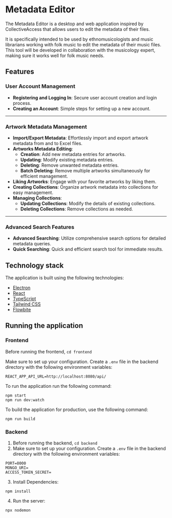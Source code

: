 # Metadata Editor

The Metadata Editor is a desktop and web application inspired by CollectiveAccess that allows users to edit the metadata of their files.

It is specifically intended to be used by ethnomusicologists and music librarians working with folk music to edit the metadata of their music files.
This tool will be developed in collaboration with the musicology expert, making sure it works well for folk music needs.


## Features

### User Account Management
- **Registering and Logging In**: Secure user account creation and login process.
- **Creating an Account**: Simple steps for setting up a new account.

***

### Artwork Metadata Management
- **Import/Export Metadata**: Effortlessly import and export artwork metadata from and to Excel files.
- **Artworks Metadata Editing**: 
  - **Creation**: Add new metadata entries for artworks.
  - **Updating**: Modify existing metadata entries.
  - **Deleting**: Remove unwanted metadata entries.
  - **Batch Deleting**: Remove multiple artworks simultaneously for efficient management.
- **Liking Artworks**: Engage with your favorite artworks by liking them.
- **Creating Collections**: Organize artwork metadata into collections for easy management.
- **Managing Collections**: 
  - **Updating Collections**: Modify the details of existing collections.
  - **Deleting Collections**: Remove collections as needed.

***

### Advanced Search Features
- **Advanced Searching**: Utilize comprehensive search options for detailed metadata queries.
- **Quick Searching**: Quick and efficient search tool for immediate results.

## Technology stack

The application is built using the following technologies:

-   [Electron](https://www.electronjs.org/)
-   [React](https://reactjs.org/)
-   [TypeScript](https://www.typescriptlang.org/)
-   [Tailwind CSS](https://tailwindcss.com/)
-   [Flowbite](https://flowbite.com/)


## Running the application

### Frontend
Before running the frontend, `cd frontend`

Make sure to set up your configuration. Create a `.env` file in the backend directory with the following environment variables:
```
REACT_APP_API_URL=http://localhost:8080/api/
```

To run the application run the following command:

```
npm start
npm run dev:watch
```

To build the application for production, use the following command:

```
npm run build
```

### Backend 
1. Before running the backend, `cd backend`
2. Make sure to set up your configuration. Create a `.env` file in the backend directory with the following environment variables:

```
PORT=8000
MONGO_URI=
ACCESS_TOKEN_SECRET=
```
3. Install Dependencies:
```
npm install
```
4. Run the server:
```
npx nodemon
```
